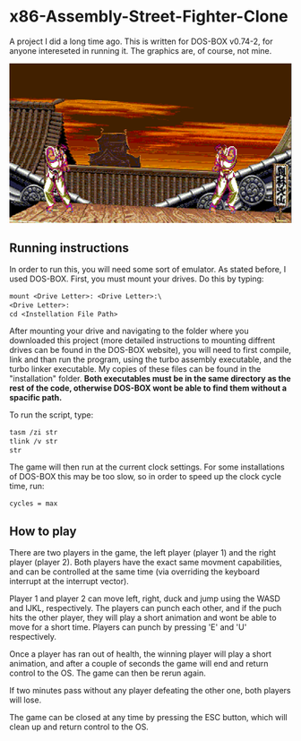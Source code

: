 # x86-Assembly-Street-Fighter-Clone
A project I did a long time ago. This is written for DOS-BOX v0.74-2, for anyone intereseted in running it. The graphics are, of course, not mine.

![alt text](https://github.com/SygyzyH/x86-Assembly-Street-Fighter-Clone/blob/main/ASST/Thumbnail.PNG?raw=true)


## Running instructions
In order to run this, you will need some sort of emulator. As stated before, I used DOS-BOX. First, you must mount your drives. Do this by typing:
```
mount <Drive Letter>: <Drive Letter>:\
<Drive Letter>:
cd <Instellation File Path>
```

After mounting your drive and navigating to the folder where you downloaded this project (more detailed instructions to mounting diffrent drives can be found in the DOS-BOX website), you will need to first compile, link and than run the program, using the turbo assembly executable, and the turbo linker executable. My copies of these files can be found in the "installation" folder. __Both executables must be in the same directory as the rest of the code, otherwise DOS-BOX wont be able to find them without a spacific path.__

To run the script, type:
```
tasm /zi str
tlink /v str
str
```

The game will then run at the current clock settings. For some installations of DOS-BOX this may be too slow, so in order to speed up the clock cycle time, run:
```
cycles = max
```

## How to play
There are two players in the game, the left player (player 1) and the right player (player 2). Both players have the exact same movment capabilities, and can be controlled at the same time (via overriding the keyboard interrupt at the interrupt vector).

Player 1 and player 2 can move left, right, duck and jump using the WASD and IJKL, respectively.
The players can punch each other, and if the puch hits the other player, they will play a short animation and wont be able to move for a short time. Players can punch by pressing 'E' and 'U' respectively.

Once a player has ran out of health, the winning player will play a short animation, and after a couple of seconds the game will end and return control to the OS.
The game can then be rerun again.

If two minutes pass without any player defeating the other one, both players will lose.

The game can be closed at any time by pressing the ESC button, which will clean up and return control to the OS.
